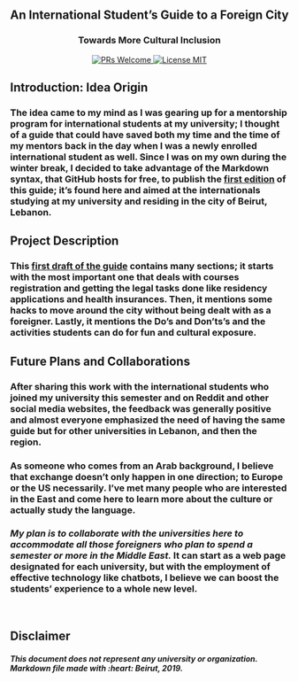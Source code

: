 <h2  align="center">
<br>An International Student’s Guide to a Foreign City</h2>
<h3  align="center">Towards More Cultural Inclusion</h3>
<p  align="center">
<a  href="http://makeapullrequest.com">
<img  src="https://img.shields.io/badge/PRs-welcome-brightgreen.svg?style=flat-square"  alt="PRs Welcome">
</a><a  href="https://opensource.org/licenses/MIT">
<img  src="https://img.shields.io/badge/license-MIT-blue.svg?style=flat-square"  alt="License MIT">
</a>
</p>

## Introduction: Idea Origin	
### The idea came to my mind as I was gearing up for a mentorship program for international students at my university; I thought of a guide that could have saved both my time and the time of my mentors back in the day when I was a newly enrolled international student as well. Since I was on my own during the winter break, I decided to take advantage of the Markdown syntax, that GitHub hosts for free, to publish the [first edition](https://github.com/mais-hatem/beirut-guide/blob/master/README.md) of this guide; it’s found here and aimed at the internationals studying at my university and residing in the city of Beirut, Lebanon.

## Project Description
### This [first draft of the guide](https://github.com/mais-hatem/beirut-guide/blob/master/README.md) contains many sections; it starts with the most important one that deals with courses registration and getting the legal tasks done like residency applications and health insurances. Then, it mentions some hacks to move around the city without being dealt with as a foreigner. Lastly, it mentions the Do’s and Don’ts’s and the activities students can do for fun and cultural exposure. 

## Future Plans and Collaborations
### After sharing this work with the international students who joined my university this semester and on Reddit and other social media websites, the feedback was generally positive and almost everyone emphasized the need of having the same guide but for other universities in Lebanon, and then the region. 
### As someone who comes from an Arab background, I believe that exchange doesn’t only happen in one direction; to Europe or the US necessarily. I’ve met many people who are interested in the East and come here to learn more about the culture or actually study the language.
### _My plan is to collaborate with the universities here to accommodate all those foreigners who plan to spend a semester or more in the Middle East._ It can start as a web page designated for each university, but with the employment of effective technology like chatbots, I believe we can boost the students’ experience to a whole new level.
<br>

## Disclaimer
<h5>This document does not represent any university or organization.
<br>Markdown file made with :heart: Beirut, 2019.
